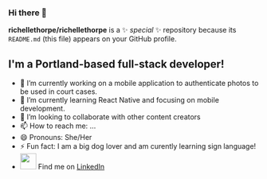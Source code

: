 ### Hi there 👋


**richellethorpe/richellethorpe** is a ✨ _special_ ✨ repository because its `README.md` (this file) appears on your GitHub profile.


## I'm a Portland-based full-stack developer!

- 🔭 I’m currently working on a mobile application to authenticate photos to be used in court cases.
- 🌱 I’m currently learning React Native and focusing on mobile development.
- 👯 I’m looking to collaborate with other content creators
- 📫 How to reach me: ...
- 😄 Pronouns: She/Her
- ⚡ Fun fact: I am a big dog lover and am curently learning sign language!
- [<img height="32" width="32" src="https://cdn.jsdelivr.net/npm/simple-icons@v5/icons/linkedin.svg" />][linkedIn] Find me on [LinkedIn] 



[linkedIn]: https://www.linkedin.com/in/richellethorpe/